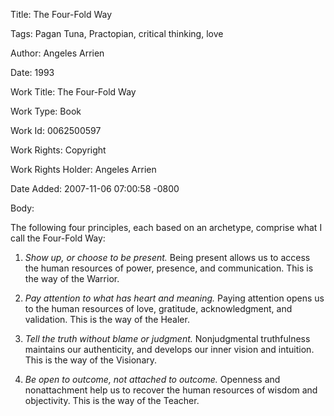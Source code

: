Title:  The Four-Fold Way

Tags:   Pagan Tuna, Practopian, critical thinking, love

Author: Angeles Arrien

Date:   1993

Work Title: The Four-Fold Way

Work Type: Book

Work Id: 0062500597

Work Rights: Copyright

Work Rights Holder: Angeles Arrien

Date Added: 2007-11-06 07:00:58 -0800

Body: 

The following four principles, each based on an archetype, comprise what I call the Four-Fold Way: 

1. <em>Show up, or choose to be present.</em> Being present allows us to access the human resources of power, presence, and communication. This is the way of the Warrior. 

2. <em>Pay attention to what has heart and meaning.</em> Paying attention opens us to the human resources of love, gratitude, acknowledgment, and validation. This is the way of the Healer. 

3. <em>Tell the truth without blame or judgment.</em> Nonjudgmental truthfulness maintains our authenticity, and develops our inner vision and intuition. This is the way of the Visionary. 

4. <em>Be open to outcome, not attached to outcome.</em> Openness and nonattachment help us to recover the human resources of wisdom and objectivity. This is the way of the Teacher.

